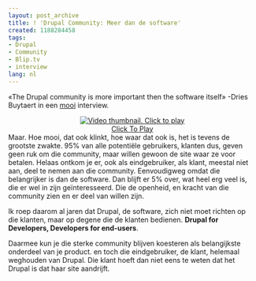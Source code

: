 ```yaml
---
layout: post_archive
title: ! 'Drupal Community: Meer dan de software'
created: 1188284458
tags:
- Drupal
- Community
- Blip.tv
- interview
lang: nl
---
```

«The Drupal community is more important then the software itself» -Dries Buytaert in een [mooi](http://blip.tv/file/352653) interview.<center><script type="text/javascript" src="http://blip.tv/scripts/pokkariPlayer.js?ver=2007082501"></script><script type="text/javascript" src="http://blip.tv/syndication/write_player?skin=js&posts_id=357513&source=3&autoplay=true&file_type=flv&player_width=&player_height="></script><div id="blip_movie_content_357513">[![Video thumbnail. Click to play](http://blip.tv/file/get/Noneck-Episode13DriesDrupal408.flv.jpg "Click To Play")](http://blip.tv/file/get/Noneck-Episode13DriesDrupal408.flv)<br />[Click To Play](http://blip.tv/file/get/Noneck-Episode13DriesDrupal408.flv)</div></center><!--break-->Maar. Hoe mooi, dat ook klinkt, hoe waar dat ook is, het is tevens de grootste zwakte. 95% van alle potentiële gebruikers, klanten dus, geven geen ruk om die community, maar willen gewoon de site waar ze voor betalen. Helaas ontkom je er, ook als eindgebruiker, als klant, meestal niet aan, deel te nemen aan die community. Eenvoudigweg omdat die belangrijker is dan de software. Dan blijft er 5% over, wat heel erg veel is, die er wel in zijn geïnteresseerd. Die de openheid, en kracht van die community zien en er deel van willen zijn.

Ik roep daarom al jaren dat Drupal, de software, zich niet moet richten op die klanten, maar op degene die de klanten bedienen. **Drupal for Developers, Developers for end-users**.

Daarmee kun je die sterke community blijven koesteren als belangijkste onderdeel van je product. en toch die eindgebruiker, de klant, helemaal weghouden van Drupal. Die klant hoeft dan niet eens te weten dat het Drupal is dat haar site aandrijft.
